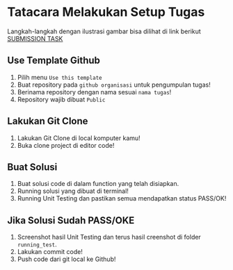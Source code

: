 # Tatacara Melakukan Setup Tugas

Langkah-langkah dengan ilustrasi gambar bisa dilihat di link berikut [SUBMISSION TASK](https://docs.google.com/presentation/d/1n_bXaAbSSoxznhN7m-w2ZnU_N07p_N4MpMI3dCxH2QI/edit#slide=id.g248d6597362_0_573)

## Use Template Github

1. Pilih menu `Use this template`
2. Buat repository pada `github organisasi` untuk pengumpulan tugas!
3. Berinama repository dengan nama sesuai `nama tugas`!
4. Repository wajib dibuat `Public`

## Lakukan Git Clone

1. Lakukan Git Clone di local komputer kamu!
2. Buka clone project di editor code!

## Buat Solusi

1. Buat solusi code di dalam function yang telah disiapkan.
2. Running solusi yang dibuat di terminal!
3. Running Unit Testing dan pastikan semua mendapatkan status PASS/OK!

## Jika Solusi Sudah PASS/OKE

1. Screenshot hasil Unit Testing dan terus hasil creenshot di folder `running_test`.
2. Lakukan commit code!
3. Push code dari git local ke Github!

